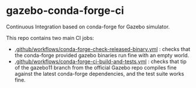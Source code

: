 # gazebo-conda-forge-ci

Continuous Integration based on conda-forge for Gazebo simulator.

This repo contains two main CI jobs:
* [.github/workflows/conda-forge-check-released-binary.yml](.github/workflows/conda-forge-check-released-binary.yml) : checks that the conda-forge provided gazebo binaries run fine with an empty world.
* [.github/workflows/conda-forge-ci-build-and-tests.yml](.github/workflows/conda-forge-ci-build-and-tests.yml) : checks that tip of the gazebo11 branch from the official Gazebo repo compiles fine against the latest conda-forge dependencies, and the test suite works fine.
